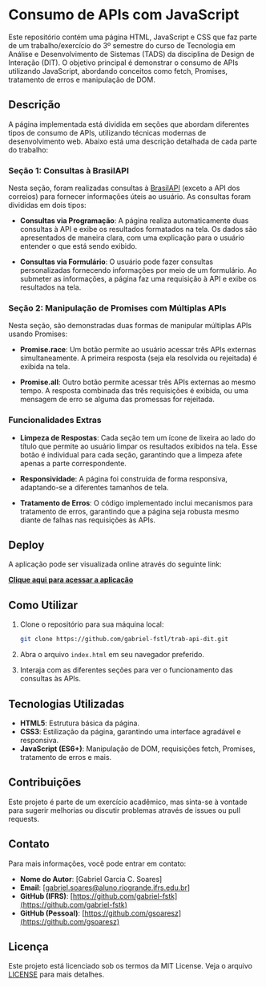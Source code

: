 # Consumo de APIs com JavaScript

Este repositório contém uma página HTML, JavaScript e CSS que faz parte de um trabalho/exercício do 3º semestre do curso de Tecnologia em Análise e Desenvolvimento de Sistemas (TADS) da disciplina de Design de Interação (DIT). O objetivo principal é demonstrar o consumo de APIs utilizando JavaScript, abordando conceitos como fetch, Promises, tratamento de erros e manipulação de DOM.

## Descrição

A página implementada está dividida em seções que abordam diferentes tipos de consumo de APIs, utilizando técnicas modernas de desenvolvimento web. Abaixo está uma descrição detalhada de cada parte do trabalho:

### Seção 1: Consultas à BrasilAPI

Nesta seção, foram realizadas consultas à [BrasilAPI](https://brasilapi.com.br/) (exceto a API dos correios) para fornecer informações úteis ao usuário. As consultas foram divididas em dois tipos:

- **Consultas via Programação**: A página realiza automaticamente duas consultas à API e exibe os resultados formatados na tela. Os dados são apresentados de maneira clara, com uma explicação para o usuário entender o que está sendo exibido.
  
- **Consultas via Formulário**: O usuário pode fazer consultas personalizadas fornecendo informações por meio de um formulário. Ao submeter as informações, a página faz uma requisição à API e exibe os resultados na tela.

### Seção 2: Manipulação de Promises com Múltiplas APIs

Nesta seção, são demonstradas duas formas de manipular múltiplas APIs usando Promises:

- **Promise.race**: Um botão permite ao usuário acessar três APIs externas simultaneamente. A primeira resposta (seja ela resolvida ou rejeitada) é exibida na tela.

- **Promise.all**: Outro botão permite acessar três APIs externas ao mesmo tempo. A resposta combinada das três requisições é exibida, ou uma mensagem de erro se alguma das promessas for rejeitada.

### Funcionalidades Extras

- **Limpeza de Respostas**: Cada seção tem um ícone de lixeira ao lado do título que permite ao usuário limpar os resultados exibidos na tela. Esse botão é individual para cada seção, garantindo que a limpeza afete apenas a parte correspondente.

- **Responsividade**: A página foi construída de forma responsiva, adaptando-se a diferentes tamanhos de tela.

- **Tratamento de Erros**: O código implementado inclui mecanismos para tratamento de erros, garantindo que a página seja robusta mesmo diante de falhas nas requisições às APIs.

## Deploy

A aplicação pode ser visualizada online através do seguinte link:

[**Clique aqui para acessar a aplicação**](https://gabriel-fstk.github.io/trab-api-dit/)

## Como Utilizar

1. Clone o repositório para sua máquina local:
    ```bash
    git clone https://github.com/gabriel-fstl/trab-api-dit.git
    ```

2. Abra o arquivo `index.html` em seu navegador preferido.

3. Interaja com as diferentes seções para ver o funcionamento das consultas às APIs.

## Tecnologias Utilizadas

- **HTML5**: Estrutura básica da página.
- **CSS3**: Estilização da página, garantindo uma interface agradável e responsiva.
- **JavaScript (ES6+)**: Manipulação de DOM, requisições fetch, Promises, tratamento de erros e mais.

## Contribuições

Este projeto é parte de um exercício acadêmico, mas sinta-se à vontade para sugerir melhorias ou discutir problemas através de issues ou pull requests.

## Contato

Para mais informações, você pode entrar em contato:

- **Nome do Autor**: [Gabriel Garcia C. Soares]
- **Email**: [gabriel.soares@aluno.riogrande.ifrs.edu.br]
- **GitHub (IFRS)**: [https://github.com/gabriel-fstk](https://github.com/gabriel-fstk)
- **GitHub (Pessoal)**: [https://github.com/gsoaresz](https://github.com/gsoaresz)

## Licença

Este projeto está licenciado sob os termos da MIT License. Veja o arquivo [LICENSE](LICENSE) para mais detalhes.

